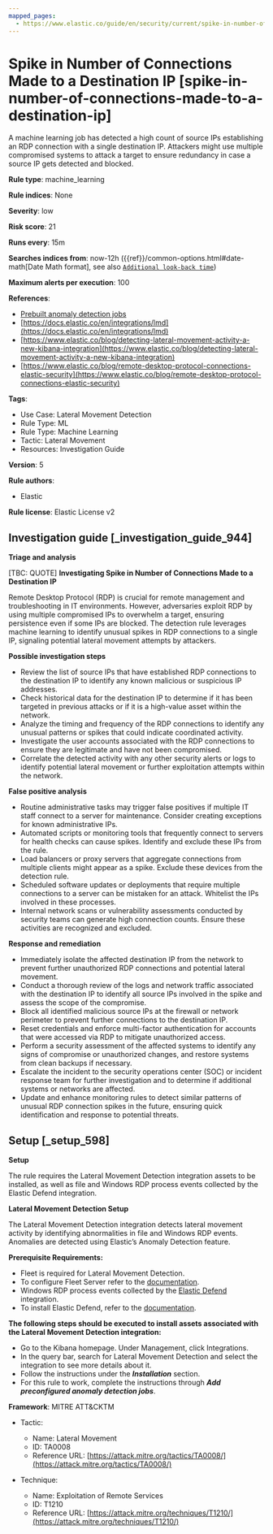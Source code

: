 ```yaml
---
mapped_pages:
  - https://www.elastic.co/guide/en/security/current/spike-in-number-of-connections-made-to-a-destination-ip.html
---
```


# Spike in Number of Connections Made to a Destination IP [spike-in-number-of-connections-made-to-a-destination-ip]

A machine learning job has detected a high count of source IPs establishing an RDP connection with a single destination IP. Attackers might use multiple compromised systems to attack a target to ensure redundancy in case a source IP gets detected and blocked.

**Rule type**: machine_learning

**Rule indices**: None

**Severity**: low

**Risk score**: 21

**Runs every**: 15m

**Searches indices from**: now-12h ({{ref}}/common-options.html#date-math[Date Math format], see also [`Additional look-back time`](docs-content://solutions/security/detect-and-alert/create-detection-rule.md#rule-schedule))

**Maximum alerts per execution**: 100

**References**:

* [Prebuilt anomaly detection jobs](docs-content://reference/security/prebuilt-anomaly-detection-jobs.md)
* [https://docs.elastic.co/en/integrations/lmd](https://docs.elastic.co/en/integrations/lmd)
* [https://www.elastic.co/blog/detecting-lateral-movement-activity-a-new-kibana-integration](https://www.elastic.co/blog/detecting-lateral-movement-activity-a-new-kibana-integration)
* [https://www.elastic.co/blog/remote-desktop-protocol-connections-elastic-security](https://www.elastic.co/blog/remote-desktop-protocol-connections-elastic-security)

**Tags**:

* Use Case: Lateral Movement Detection
* Rule Type: ML
* Rule Type: Machine Learning
* Tactic: Lateral Movement
* Resources: Investigation Guide

**Version**: 5

**Rule authors**:

* Elastic

**Rule license**: Elastic License v2

## Investigation guide [_investigation_guide_944]

**Triage and analysis**

[TBC: QUOTE]
**Investigating Spike in Number of Connections Made to a Destination IP**

Remote Desktop Protocol (RDP) is crucial for remote management and troubleshooting in IT environments. However, adversaries exploit RDP by using multiple compromised IPs to overwhelm a target, ensuring persistence even if some IPs are blocked. The detection rule leverages machine learning to identify unusual spikes in RDP connections to a single IP, signaling potential lateral movement attempts by attackers.

**Possible investigation steps**

* Review the list of source IPs that have established RDP connections to the destination IP to identify any known malicious or suspicious IP addresses.
* Check historical data for the destination IP to determine if it has been targeted in previous attacks or if it is a high-value asset within the network.
* Analyze the timing and frequency of the RDP connections to identify any unusual patterns or spikes that could indicate coordinated activity.
* Investigate the user accounts associated with the RDP connections to ensure they are legitimate and have not been compromised.
* Correlate the detected activity with any other security alerts or logs to identify potential lateral movement or further exploitation attempts within the network.

**False positive analysis**

* Routine administrative tasks may trigger false positives if multiple IT staff connect to a server for maintenance. Consider creating exceptions for known administrative IPs.
* Automated scripts or monitoring tools that frequently connect to servers for health checks can cause spikes. Identify and exclude these IPs from the rule.
* Load balancers or proxy servers that aggregate connections from multiple clients might appear as a spike. Exclude these devices from the detection rule.
* Scheduled software updates or deployments that require multiple connections to a server can be mistaken for an attack. Whitelist the IPs involved in these processes.
* Internal network scans or vulnerability assessments conducted by security teams can generate high connection counts. Ensure these activities are recognized and excluded.

**Response and remediation**

* Immediately isolate the affected destination IP from the network to prevent further unauthorized RDP connections and potential lateral movement.
* Conduct a thorough review of the logs and network traffic associated with the destination IP to identify all source IPs involved in the spike and assess the scope of the compromise.
* Block all identified malicious source IPs at the firewall or network perimeter to prevent further connections to the destination IP.
* Reset credentials and enforce multi-factor authentication for accounts that were accessed via RDP to mitigate unauthorized access.
* Perform a security assessment of the affected systems to identify any signs of compromise or unauthorized changes, and restore systems from clean backups if necessary.
* Escalate the incident to the security operations center (SOC) or incident response team for further investigation and to determine if additional systems or networks are affected.
* Update and enhance monitoring rules to detect similar patterns of unusual RDP connection spikes in the future, ensuring quick identification and response to potential threats.


## Setup [_setup_598]

**Setup**

The rule requires the Lateral Movement Detection integration assets to be installed, as well as file and Windows RDP process events collected by the Elastic Defend integration.

**Lateral Movement Detection Setup**

The Lateral Movement Detection integration detects lateral movement activity by identifying abnormalities in file and Windows RDP events. Anomalies are detected using Elastic’s Anomaly Detection feature.

**Prerequisite Requirements:**

* Fleet is required for Lateral Movement Detection.
* To configure Fleet Server refer to the [documentation](docs-content://reference/ingestion-tools/fleet/fleet-server.md).
* Windows RDP process events collected by the [Elastic Defend](https://docs.elastic.co/en/integrations/endpoint) integration.
* To install Elastic Defend, refer to the [documentation](docs-content://solutions/security/configure-elastic-defend/install-elastic-defend.md).

**The following steps should be executed to install assets associated with the Lateral Movement Detection integration:**

* Go to the Kibana homepage. Under Management, click Integrations.
* In the query bar, search for Lateral Movement Detection and select the integration to see more details about it.
* Follow the instructions under the ***Installation*** section.
* For this rule to work, complete the instructions through ***Add preconfigured anomaly detection jobs***.

**Framework**: MITRE ATT&CKTM

* Tactic:

    * Name: Lateral Movement
    * ID: TA0008
    * Reference URL: [https://attack.mitre.org/tactics/TA0008/](https://attack.mitre.org/tactics/TA0008/)

* Technique:

    * Name: Exploitation of Remote Services
    * ID: T1210
    * Reference URL: [https://attack.mitre.org/techniques/T1210/](https://attack.mitre.org/techniques/T1210/)



